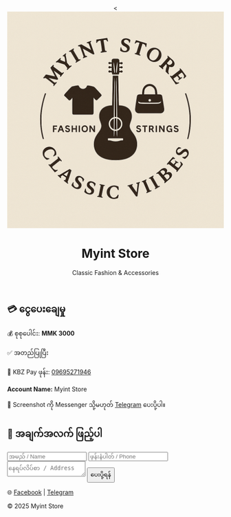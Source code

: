 <!DOCTYPE html>
<html lang="en">
<head>
  <meta charset="UTF-8" />
  <meta name="viewport" content="width=device-width, initial-scale=1.0" />
  <title>Myint Store</title>
  <link rel="stylesheet" href="style.css" />
</head>
<body>
  <header>
    <<img src="docs/assets/A250D000-8FF7-4571-A6D3-B621714A6CCD.png" alt="MYINT STORE Logo" class="logo">
    <h1>Myint Store</h1>
    <p>Classic Fashion & Accessories</p>
  </header>

  <section class="info">
    <h2>💳 ငွေပေးချေမှု</h2>
    <p>💰 စုစုပေါင်း: <strong>MMK 3000</strong></p>
    <p>✅ အတည်ပြုပြီး</p>
    <p>📱 KBZ Pay ဖုန်း: <a href="tel:09695271946">09695271946</a></p>
    <p><strong>Account Name:</strong> Myint Store</p>
    <p>📩 Screenshot ကို Messenger သို့မဟုတ် <a href="https://t.me/Muyaung" target="_blank">Telegram</a> ပေးပို့ပါ။</p>
  </section>

  <section class="form">
    <h2>📝 အချက်အလက် ဖြည့်ပါ</h2>
    <form id="orderForm">
      <input type="text" id="name" placeholder="အမည် / Name" required />
      <input type="tel" id="phone" placeholder="ဖုန်းနံပါတ် / Phone" required />
      <textarea id="address" placeholder="နေရပ်လိပ်စာ / Address" required></textarea>
      <button type="submit">ပေးပို့ရန်</button>
    </form>
    <p id="confirmation"></p>
  </section>

  <footer>
    <p>🌐 <a href="https://www.facebook.com/share/1JTUAf4awe/?mibextid=wwXIfr" target="_blank">Facebook</a> | 
       <a href="https://t.me/Muyaung" target="_blank">Telegram</a></p>
    <p>&copy; 2025 Myint Store</p>
  </footer>

  <script src="script.js"></script>
</body>
</html>

